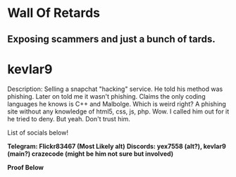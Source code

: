 # Wall Of Retards

Exposing scammers and just a bunch of tards.
--------------------------------------------------


# kevlar9

Description: Selling a snapchat "hacking" service. He told his method was phishing. Later on told me it wasn't phishing. Claims the only coding languages he knows is C++ and Malbolge. Which is weird right? A phishing site without any knowledge of html5, css, js, php. Wow. I called him out for it he tried to deny. But yeah. Don't trust him.

List of socials below!

**Telegram: Flickr83467 (Most Likely alt)**
**Discords: yex7558 (alt?), kevlar9 (main?) crazecode (might be him not sure but involved)**

**Proof Below**


